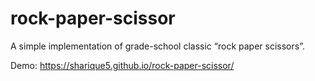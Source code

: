 # rock-paper-scissor
A simple implementation of grade-school classic “rock paper scissors”.

Demo: https://sharique5.github.io/rock-paper-scissor/
